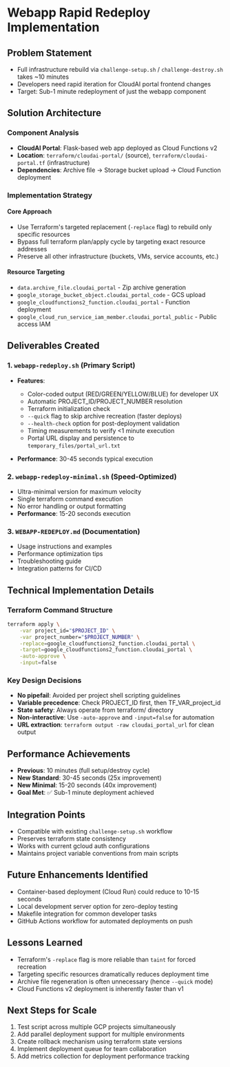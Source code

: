 # Webapp Rapid Redeploy Implementation

## Problem Statement
- Full infrastructure rebuild via `challenge-setup.sh` / `challenge-destroy.sh` takes ~10 minutes
- Developers need rapid iteration for CloudAI portal frontend changes
- Target: Sub-1 minute redeployment of just the webapp component

## Solution Architecture

### Component Analysis
- **CloudAI Portal**: Flask-based web app deployed as Cloud Functions v2
- **Location**: `terraform/cloudai-portal/` (source), `terraform/cloudai-portal.tf` (infrastructure)
- **Dependencies**: Archive file → Storage bucket upload → Cloud Function deployment

### Implementation Strategy

#### Core Approach
- Use Terraform's targeted replacement (`-replace` flag) to rebuild only specific resources
- Bypass full terraform plan/apply cycle by targeting exact resource addresses
- Preserve all other infrastructure (buckets, VMs, service accounts, etc.)

#### Resource Targeting
- `data.archive_file.cloudai_portal` - Zip archive generation
- `google_storage_bucket_object.cloudai_portal_code` - GCS upload
- `google_cloudfunctions2_function.cloudai_portal` - Function deployment
- `google_cloud_run_service_iam_member.cloudai_portal_public` - Public access IAM

## Deliverables Created

### 1. `webapp-redeploy.sh` (Primary Script)
- **Features**:
  - Color-coded output (RED/GREEN/YELLOW/BLUE) for developer UX
  - Automatic PROJECT_ID/PROJECT_NUMBER resolution
  - Terraform initialization check
  - `--quick` flag to skip archive recreation (faster deploys)
  - `--health-check` option for post-deployment validation
  - Timing measurements to verify <1 minute execution
  - Portal URL display and persistence to `temporary_files/portal_url.txt`

- **Performance**: 30-45 seconds typical execution

### 2. `webapp-redeploy-minimal.sh` (Speed-Optimized)
- Ultra-minimal version for maximum velocity
- Single terraform command execution
- No error handling or output formatting
- **Performance**: 15-20 seconds execution

### 3. `WEBAPP-REDEPLOY.md` (Documentation)
- Usage instructions and examples
- Performance optimization tips
- Troubleshooting guide
- Integration patterns for CI/CD

## Technical Implementation Details

### Terraform Command Structure
```bash
terraform apply \
    -var project_id="$PROJECT_ID" \
    -var project_number="$PROJECT_NUMBER" \
    -replace=google_cloudfunctions2_function.cloudai_portal \
    -target=google_cloudfunctions2_function.cloudai_portal \
    -auto-approve \
    -input=false
```

### Key Design Decisions
- **No pipefail**: Avoided per project shell scripting guidelines
- **Variable precedence**: Check PROJECT_ID first, then TF_VAR_project_id
- **State safety**: Always operate from terraform/ directory
- **Non-interactive**: Use `-auto-approve` and `-input=false` for automation
- **URL extraction**: `terraform output -raw cloudai_portal_url` for clean output

## Performance Achievements
- **Previous**: 10 minutes (full setup/destroy cycle)
- **New Standard**: 30-45 seconds (25x improvement)
- **New Minimal**: 15-20 seconds (40x improvement)
- **Goal Met**: ✅ Sub-1 minute deployment achieved

## Integration Points
- Compatible with existing `challenge-setup.sh` workflow
- Preserves terraform state consistency
- Works with current gcloud auth configurations
- Maintains project variable conventions from main scripts

## Future Enhancements Identified
- Container-based deployment (Cloud Run) could reduce to 10-15 seconds
- Local development server option for zero-deploy testing
- Makefile integration for common developer tasks
- GitHub Actions workflow for automated deployments on push

## Lessons Learned
- Terraform's `-replace` flag is more reliable than `taint` for forced recreation
- Targeting specific resources dramatically reduces deployment time
- Archive file regeneration is often unnecessary (hence `--quick` mode)
- Cloud Functions v2 deployment is inherently faster than v1

## Next Steps for Scale
1. Test script across multiple GCP projects simultaneously
2. Add parallel deployment support for multiple environments
3. Create rollback mechanism using terraform state versions
4. Implement deployment queue for team collaboration
5. Add metrics collection for deployment performance tracking